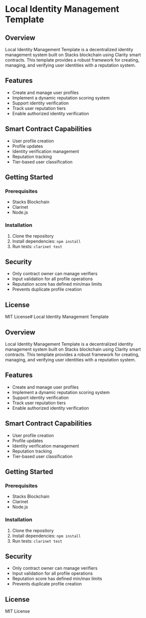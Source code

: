 # Local Identity Management Template

## Overview

Local Identity Management Template is a decentralized identity management system built on Stacks blockchain using Clarity smart contracts. This template provides a robust framework for creating, managing, and verifying user identities with a reputation system.

## Features

- Create and manage user profiles
- Implement a dynamic reputation scoring system
- Support identity verification
- Track user reputation tiers
- Enable authorized identity verification

## Smart Contract Capabilities

- User profile creation
- Profile updates
- Identity verification management
- Reputation tracking
- Tier-based user classification

## Getting Started

### Prerequisites

- Stacks Blockchain
- Clarinet
- Node.js

### Installation

1. Clone the repository
2. Install dependencies: `npm install`
3. Run tests: `clarinet test`

## Security

- Only contract owner can manage verifiers
- Input validation for all profile operations
- Reputation score has defined min/max limits
- Prevents duplicate profile creation

## License

MIT License# Local Identity Management Template

## Overview

Local Identity Management Template is a decentralized identity management system built on Stacks blockchain using Clarity smart contracts. This template provides a robust framework for creating, managing, and verifying user identities with a reputation system.

## Features

- Create and manage user profiles
- Implement a dynamic reputation scoring system
- Support identity verification
- Track user reputation tiers
- Enable authorized identity verification

## Smart Contract Capabilities

- User profile creation
- Profile updates
- Identity verification management
- Reputation tracking
- Tier-based user classification

## Getting Started

### Prerequisites

- Stacks Blockchain
- Clarinet
- Node.js

### Installation

1. Clone the repository
2. Install dependencies: `npm install`
3. Run tests: `clarinet test`

## Security

- Only contract owner can manage verifiers
- Input validation for all profile operations
- Reputation score has defined min/max limits
- Prevents duplicate profile creation

## License

MIT License